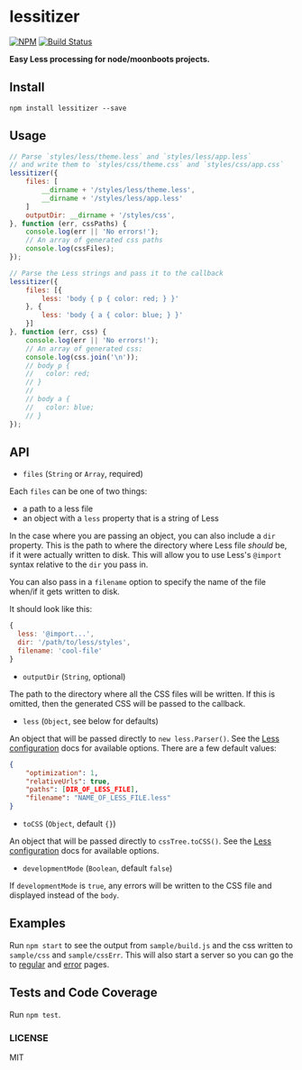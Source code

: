 lessitizer
===============

[![NPM](https://nodei.co/npm/lessitizer.png)](https://nodei.co/npm/lessitizer/)
[![Build Status](https://travis-ci.org/lukekarrys/lessitizer.png?branch=master)](https://travis-ci.org/lukekarrys/lessitizer)

**Easy Less processing for node/moonboots projects.**


## Install

`npm install lessitizer --save`


## Usage

```js
// Parse `styles/less/theme.less` and `styles/less/app.less`
// and write them to `styles/css/theme.css` and `styles/css/app.css`
lessitizer({
    files: [
        __dirname + '/styles/less/theme.less',
        __dirname + '/styles/less/app.less'
    ]
    outputDir: __dirname + '/styles/css',
}, function (err, cssPaths) {
    console.log(err || 'No errors!');
    // An array of generated css paths
    console.log(cssFiles);
});
```

```js
// Parse the Less strings and pass it to the callback
lessitizer({
    files: [{
        less: 'body { p { color: red; } }'
    }, {
        less: 'body { a { color: blue; } }'
    }]
}, function (err, css) {
    console.log(err || 'No errors!');
    // An array of generated css:
    console.log(css.join('\n'));
    // body p {
    //   color: red;
    // }
    //
    // body a {
    //   color: blue;
    // }
});
```


## API

- `files` (`String` or `Array`, required)

Each `files` can be one of two things:
  - a path to a less file
  - an object with a `less` property that is a string of Less

In the case where you are passing an object, you can also include a `dir` property. This is the path to where the directory where Less file *should* be, if it were actually written to disk. This will allow you to use Less's `@import` syntax relative to the `dir` you pass in.

You can also pass in a `filename` option to specify the name of the file when/if it gets written to disk.

It should look like this:

```js
{
  less: '@import...',
  dir: '/path/to/less/styles',
  filename: 'cool-file'
}
```

- `outputDir` (`String`, optional)

The path to the directory where all the CSS files will be written. If this is omitted, then the generated CSS will be passed to the callback.

- `less` (`Object`, see below for defaults)

An object that will be passed directly to `new less.Parser()`. See the [Less configuration](http://lesscss.org/#using-less-configuration) docs for available options. There are a few default values:

```json
{
    "optimization": 1,
    "relativeUrls": true,
    "paths": [DIR_OF_LESS_FILE],
    "filename": "NAME_OF_LESS_FILE.less"
}
```

- `toCSS` (`Object`, default `{}`)

An object that will be passed directly to `cssTree.toCSS()`. See the [Less configuration](http://lesscss.org/#using-less-configuration) docs for available options.

- `developmentMode` (`Boolean`, default `false`)

If `developmentMode` is `true`, any errors will be written to the CSS file and displayed instead of the `body`.


## Examples

Run `npm start` to see the output from `sample/build.js` and the css written to `sample/css` and `sample/cssErr`. This will also start a server so you can go the to [regular](http://localhost:8000/) and [error](http://localhost:8000/error.html) pages.


## Tests and Code Coverage

Run `npm test`.


### LICENSE

MIT